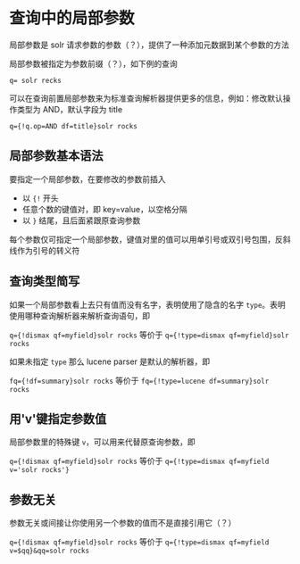 # 查询中的局部参数

局部参数是 solr 请求参数的参数（？），提供了一种添加元数据到某个参数的方法

局部参数被指定为参数前缀（？），如下例的查询

`q= solr recks`

可以在查询前置局部参数来为标准查询解析器提供更多的信息，例如：修改默认操作类型为 AND，默认字段为 title

`q={!q.op=AND df=title}solr rocks`

## 局部参数基本语法

要指定一个局部参数，在要修改的参数前插入

* 以 `{!` 开头
* 任意个数的键值对，即 key=value，以空格分隔
* 以 `}` 结尾，且后面紧跟原查询参数

每个参数仅可指定一个局部参数，键值对里的值可以用单引号或双引号包围，反斜线作为引号的转义符

## 查询类型简写

如果一个局部参数看上去只有值而没有名字，表明使用了隐含的名字 `type`。表明使用哪种查询解析器来解析查询语句，即

`q={!dismax qf=myfield}solr rocks` 等价于 `q={!type=dismax qf=myfield}solr rocks`

如果未指定 `type` 那么 lucene parser 是默认的解析器，即

`fq={!df=summary}solr rocks` 等价于 `fq={!type=lucene df=summary}solr rocks`

## 用'v'键指定参数值

局部参数里的特殊键 `v`，可以用来代替原查询参数，即

`q={!dismax qf=myfield}solr rocks` 等价于 `q={!type=dismax qf=myfield v='solr rocks'}`

## 参数无关

参数无关或间接让你使用另一个参数的值而不是直接引用它（？）

`q={!dismax qf=myfield}solr rocks` 等价于 `q={!type=dismax qf=myfield v=$qq}&qq=solr rocks`
